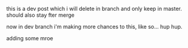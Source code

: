 this is a dev post which i will delete in branch and only keep in master. should also stay fter merge

now in dev branch i'm making more chances to this, like so... hup hup.

adding some mroe
